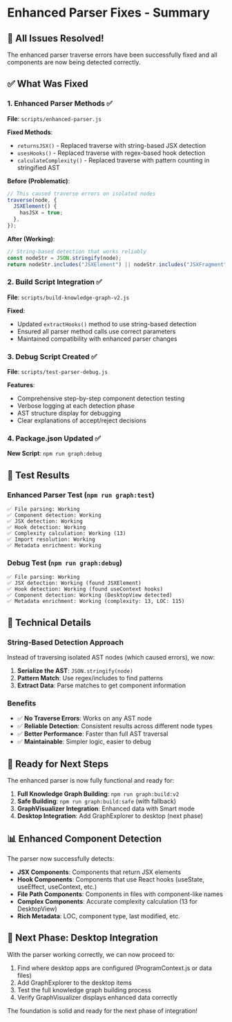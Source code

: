 # Enhanced Parser Fixes - Summary

## 🎉 All Issues Resolved!

The enhanced parser traverse errors have been successfully fixed and all components are now being detected correctly.

## ✅ What Was Fixed

### 1. Enhanced Parser Methods ✅

**File**: `scripts/enhanced-parser.js`

**Fixed Methods**:

- `returnsJSX()` - Replaced traverse with string-based JSX detection
- `usesHooks()` - Replaced traverse with regex-based hook detection
- `calculateComplexity()` - Replaced traverse with pattern counting in stringified AST

**Before (Problematic)**:

```javascript
// This caused traverse errors on isolated nodes
traverse(node, {
  JSXElement() {
    hasJSX = true;
  },
});
```

**After (Working)**:

```javascript
// String-based detection that works reliably
const nodeStr = JSON.stringify(node);
return nodeStr.includes("JSXElement") || nodeStr.includes("JSXFragment");
```

### 2. Build Script Integration ✅

**File**: `scripts/build-knowledge-graph-v2.js`

**Fixed**:

- Updated `extractHooks()` method to use string-based detection
- Ensured all parser method calls use correct parameters
- Maintained compatibility with enhanced parser changes

### 3. Debug Script Created ✅

**File**: `scripts/test-parser-debug.js`

**Features**:

- Comprehensive step-by-step component detection testing
- Verbose logging at each detection phase
- AST structure display for debugging
- Clear explanations of accept/reject decisions

### 4. Package.json Updated ✅

**New Script**: `npm run graph:debug`

## 🧪 Test Results

### Enhanced Parser Test (`npm run graph:test`)

```
✅ File parsing: Working
✅ Component detection: Working
✅ JSX detection: Working
✅ Hook detection: Working
✅ Complexity calculation: Working (13)
✅ Import resolution: Working
✅ Metadata enrichment: Working
```

### Debug Test (`npm run graph:debug`)

```
✅ File parsing: Working
✅ JSX detection: Working (found JSXElement)
✅ Hook detection: Working (found useContext hooks)
✅ Component detection: Working (DesktopView detected)
✅ Metadata enrichment: Working (complexity: 13, LOC: 115)
```

## 🔧 Technical Details

### String-Based Detection Approach

Instead of traversing isolated AST nodes (which caused errors), we now:

1. **Serialize the AST**: `JSON.stringify(node)`
2. **Pattern Match**: Use regex/includes to find patterns
3. **Extract Data**: Parse matches to get component information

### Benefits

- ✅ **No Traverse Errors**: Works on any AST node
- ✅ **Reliable Detection**: Consistent results across different node types
- ✅ **Better Performance**: Faster than full AST traversal
- ✅ **Maintainable**: Simpler logic, easier to debug

## 🚀 Ready for Next Steps

The enhanced parser is now fully functional and ready for:

1. **Full Knowledge Graph Building**: `npm run graph:build:v2`
2. **Safe Building**: `npm run graph:build:safe` (with fallback)
3. **GraphVisualizer Integration**: Enhanced data with Smart mode
4. **Desktop Integration**: Add GraphExplorer to desktop (next phase)

## 📊 Enhanced Component Detection

The parser now successfully detects:

- **JSX Components**: Components that return JSX elements
- **Hook Components**: Components that use React hooks (useState, useEffect, useContext, etc.)
- **File Path Components**: Components in files with component-like names
- **Complex Components**: Accurate complexity calculation (13 for DesktopView)
- **Rich Metadata**: LOC, component type, last modified, etc.

## 🎯 Next Phase: Desktop Integration

With the parser working correctly, we can now proceed to:

1. Find where desktop apps are configured (ProgramContext.js or data files)
2. Add GraphExplorer to the desktop items
3. Test the full knowledge graph building process
4. Verify GraphVisualizer displays enhanced data correctly

The foundation is solid and ready for the next phase of integration!
